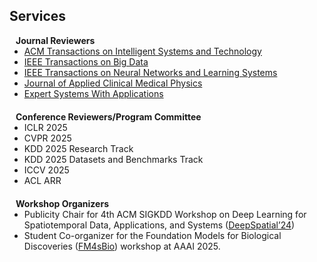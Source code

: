## Services
<h4 style="margin:0 10px 0;">Journal Reviewers</h4>

<ul style="margin:0 0 20px;">
    <li><a href="https://dl.acm.org/journal/tist"><autocolor>ACM Transactions on Intelligent Systems and Technology</autocolor></a></li>
    <li><a href="https://ieeexplore.ieee.org/xpl/RecentIssue.jsp?punumber=6687317"><autocolor>IEEE Transactions on Big Data</autocolor></a></li>
    <li><a href="https://ieeexplore.ieee.org/xpl/RecentIssue.jsp?punumber=5962385"><autocolor>IEEE Transactions on Neural Networks and Learning Systems</autocolor></a></li>
    <li><a href="https://aapm.onlinelibrary.wiley.com/journal/15269914"><autocolor>Journal of Applied Clinical Medical Physics</autocolor></a></li>
    <li><a href="https://www.sciencedirect.com/journal/expert-systems-with-applications"><autocolor>Expert Systems With Applications</autocolor></a></li>
    
</ul>

<h4 style="margin:0 10px 0;">Conference Reviewers/Program Committee</h4>

<ul style="margin:0 0 20px;">
    <li>ICLR 2025</li>
    <li>CVPR 2025</li>
    <li>KDD 2025 Research Track</li>
    <li>KDD 2025 Datasets and Benchmarks Track</li>
    <li>ICCV 2025</li>
    <li>ACL ARR</li>
</ul>

<h4 style="margin:0 10px 0;">Workshop Organizers</h4>

<ul style="margin:0 0 20px;">
    <li>Publicity Chair for 4th ACM SIGKDD Workshop on Deep Learning for Spatiotemporal Data, Applications, and Systems (<a href="https://deepspatial2024.github.io/">DeepSpatial’24</a>)</li>            <li>Student Co-organizer for the Foundation Models for Biological Discoveries (<a href="https://llms4science-community.github.io/aaai2025">FM4sBio</a>) workshop at AAAI 2025.</li>    
</ul>
